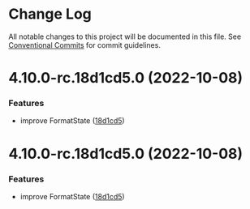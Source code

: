# Change Log

All notable changes to this project will be documented in this file.
See [Conventional Commits](https://conventionalcommits.org) for commit guidelines.

# 4.10.0-rc.18d1cd5.0 (2022-10-08)


### Features

* improve FormatState ([18d1cd5](https://github.com/tolgee/tolgee-js/commit/18d1cd5b0a744ab31508c4569e56b7c01c792b01))





# 4.10.0-rc.18d1cd5.0 (2022-10-08)


### Features

* improve FormatState ([18d1cd5](https://github.com/tolgee/tolgee-js/commit/18d1cd5b0a744ab31508c4569e56b7c01c792b01))
